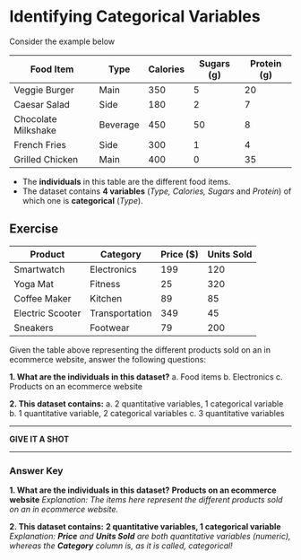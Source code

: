 # Identifying Categorical Variables

Consider the example below

| Food Item          | Type     | Calories | Sugars (g) | Protein (g) |
|--------------------|----------|----------|------------|-------------|
| Veggie Burger      | Main     | 350      | 5          | 20          |
| Caesar Salad       | Side     | 180      | 2          | 7           |
| Chocolate Milkshake| Beverage | 450      | 50         | 8           |
| French Fries       | Side     | 300      | 1          | 4           |
| Grilled Chicken    | Main     | 400      | 0          | 35          |

* The **individuals** in this table are the different food items.
* The dataset contains **4 variables** (*Type, Calories, Sugars* and *Protein*) of which one is **categorical** (*Type*).

## Exercise

| Product         | Category     | Price ($) | Units Sold |
|-----------------|--------------|-----------|------------|
| Smartwatch      | Electronics  | 199       | 120        |
| Yoga Mat        | Fitness      | 25        | 320        |
| Coffee Maker    | Kitchen      | 89        | 85         |
| Electric Scooter| Transportation| 349      | 45         |
| Sneakers        | Footwear     | 79        | 200        |

Given the table above representing the different products sold on an in ecommerce website, answer the following questions:


**1. What are the individuals in this dataset?**
    a. Food items
    b. Electronics
    c. Products on an ecommerce website

**2. This dataset contains:**
    a. 2 quantitative variables, 1 categorical variable
    b. 1 quantitative variable, 2 categorical variables
    c. 3 quantitative variables

---

**GIVE IT A SHOT**

---
### Answer Key
**1. What are the individuals in this dataset?**
**Products on an ecommerce website**
    *Explanation: The items here represent the different products sold on an in ecommerce website.*


**2. This dataset contains:**
**2 quantitative variables, 1 categorical variable**
    *Explanation: **Price** and **Units Sold** are both quantitative variables (numeric), whereas the **Category** column is, as it is called, categorical!*